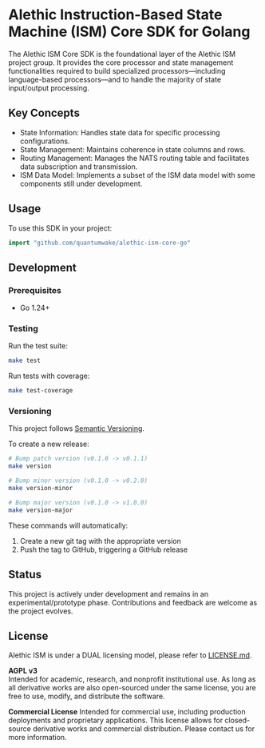 # Alethic Instruction-Based State Machine (ISM) Core SDK for Golang

The Alethic ISM Core SDK is the foundational layer of the Alethic ISM project group. It provides the core processor and state management functionalities required to build specialized processors—including language-based processors—and to handle the majority of state input/output processing.

## Key Concepts
 * State Information: Handles state data for specific processing configurations. 
 * State Management: Maintains coherence in state columns and rows. 
 * Routing Management: Manages the NATS routing table and facilitates data subscription and transmission. 
 * ISM Data Model: Implements a subset of the ISM data model with some components still under development.

## Usage

To use this SDK in your project:

```go
import "github.com/quantumwake/alethic-ism-core-go"
```

## Development

### Prerequisites
- Go 1.24+

### Testing
Run the test suite:
```bash
make test
```

Run tests with coverage:
```bash
make test-coverage
```

### Versioning
This project follows [Semantic Versioning](https://semver.org/). 

To create a new release:
```bash
# Bump patch version (v0.1.0 -> v0.1.1)
make version

# Bump minor version (v0.1.0 -> v0.2.0)
make version-minor

# Bump major version (v0.1.0 -> v1.0.0)
make version-major
```

These commands will automatically:
1. Create a new git tag with the appropriate version
2. Push the tag to GitHub, triggering a GitHub release

## Status 
This project is actively under development and remains in an experimental/prototype phase. Contributions and feedback are welcome as the project evolves.

## License
Alethic ISM is under a DUAL licensing model, please refer to [LICENSE.md](LICENSE.md).

**AGPL v3**  
Intended for academic, research, and nonprofit institutional use. As long as all derivative works are also open-sourced under the same license, you are free to use, modify, and distribute the software.

**Commercial License**
Intended for commercial use, including production deployments and proprietary applications. This license allows for closed-source derivative works and commercial distribution. Please contact us for more information.